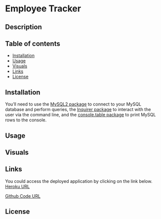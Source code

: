 # Employee Tracker

## Description

## Table of contents

* [Installation](#Installation)
* [Usage](#Usage)
* [Visuals](#Visuals)
* [Links](#Link)
* [License](#License)
## Installation
You’ll need to use the [MySQL2 package](https://www.npmjs.com/package/mysql2) to connect to your MySQL database and perform queries, the [Inquirer package](https://www.npmjs.com/package/inquirer/v/8.2.4) to interact with the user via the command line, and the [console.table package](https://www.npmjs.com/package/console.table) to print MySQL rows to the console.

## Usage

## Visuals



## Links 
You could access the deployed application by clicking on the link below. 
[Heroku URL]()

[Github Code URL]()

## License
[]()

